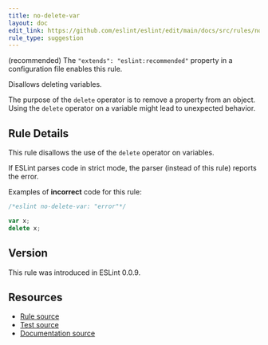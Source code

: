 ```yaml
---
title: no-delete-var
layout: doc
edit_link: https://github.com/eslint/eslint/edit/main/docs/src/rules/no-delete-var.md
rule_type: suggestion
---
```




(recommended) The `"extends": "eslint:recommended"` property in a configuration file enables this rule.

Disallows deleting variables.

The purpose of the `delete` operator is to remove a property from an object. Using the `delete` operator on a variable might lead to unexpected behavior.

## Rule Details

This rule disallows the use of the `delete` operator on variables.

If ESLint parses code in strict mode, the parser (instead of this rule) reports the error.

Examples of **incorrect** code for this rule:

```js
/*eslint no-delete-var: "error"*/

var x;
delete x;
```

## Version

This rule was introduced in ESLint 0.0.9.

## Resources

* [Rule source](https://github.com/eslint/eslint/tree/HEAD/lib/rules/no-delete-var.js)
* [Test source](https://github.com/eslint/eslint/tree/HEAD/tests/lib/rules/no-delete-var.js)
* [Documentation source](https://github.com/eslint/eslint/tree/HEAD/docs/src/rules/no-delete-var.md)

